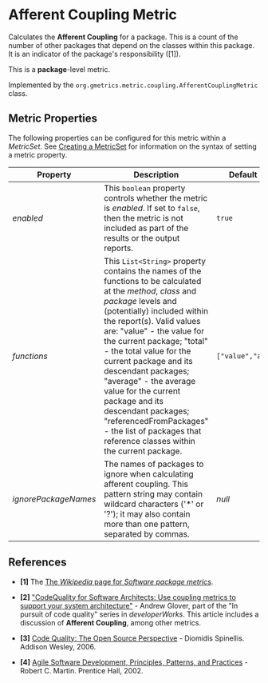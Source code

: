 # Afferent Coupling Metric

  Calculates the **Afferent Coupling** for a package. This is a count of the number of other packages that depend on the classes within this package. It is an indicator of the package's responsibility ([1]).
  
  This is a **package**-level metric.

 Implemented by the `org.gmetrics.metric.coupling.AfferentCouplingMetric` class.


## Metric Properties

  The following properties can be configured for this metric within a *MetricSet*. See [Creating a MetricSet](./gmetrics-creating-metricset.html) for information on the syntax of setting a metric property.

| **Property**         | **Description**                                                    | **Default Value**      |
|----------------------|--------------------------------------------------------------------|------------------------|
| *enabled*            | This `boolean` property controls whether the metric is *enabled*. If set to `false`, then the metric is not included as part of the results or the output reports. | `true`                
| *functions*          | This `List<String>` property contains the names of the functions to be calculated at the *method*, *class* and *package* levels and (potentially) included within the report(s). Valid values are: "value" - the value for the current package; "total" - the total value for the current package and its descendant packages; "average" - the average value for the current package and its descendant packages; "referencedFromPackages" - the list of packages that reference classes within the current package. | `["value","average"]`  
| *ignorePackageNames* | The names of packages to ignore when calculating afferent coupling. This pattern string may contain wildcard characters ('*' or '?'); it may also contain more than one pattern, separated by commas. | *null*


## References

 * **[1]** The [The *Wikipedia* page for *Software package metrics*](http://en.wikipedia.org/wiki/Software_package_metrics).

 * **[2]** ["CodeQuality for Software Architects: Use coupling metrics to support your system architecture"](http://www.ibm.com/developerworks/java/library/j-cq04256/) -
   Andrew Glover, part of the "In pursuit of code quality" series in *developerWorks*.
   This article includes a discussion of **Afferent Coupling**, among other metrics.

 * **[3]** [Code Quality: The Open Source Perspective](http://www.spinellis.gr/codequality/) - Diomidis Spinellis. Addison Wesley, 2006.

 * **[4]** [Agile Software Development, Principles, Patterns, and Practices](http://www.amazon.com/exec/obidos/ASIN/0135974445/objectmentorinc) -
    Robert C. Martin. Prentice Hall, 2002.
